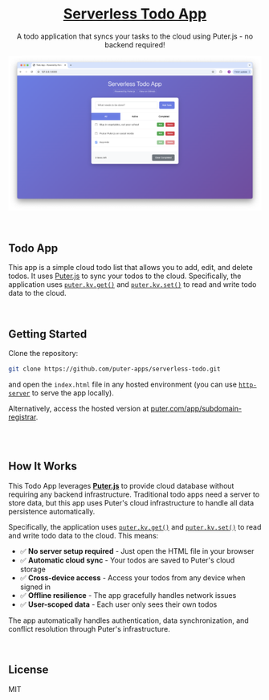 <h1 align="center">
  <a href="https://puter.com/app/todo" target="_blank">Serverless Todo App</a>
</h1>

<p align="center">A todo application that syncs your tasks to the cloud using Puter.js - no backend required!
</p>

<p align="center">
  <img src="screenshot.png" alt="Screenshot" />
</p>

<br>

## Todo App

This app is a simple cloud todo list that allows you to add, edit, and delete todos. It uses [Puter.js](https://developer.puter.com) to sync your todos to the cloud. Specifically, the application uses [`puter.kv.get()`](https://docs.puter.com/Key-Value-Store/get/) and [`puter.kv.set()`](https://docs.puter.com/Key-Value-Store/set/) to read and write todo data to the cloud.


<br>

## Getting Started

Clone the repository: 

```bash
git clone https://github.com/puter-apps/serverless-todo.git
```

and open the `index.html` file in any hosted environment (you can use [`http-server`](https://www.npmjs.com/package/http-server) to serve the app locally).

Alternatively, access the hosted version at [puter.com/app/subdomain-registrar](https://puter.com/app/subdomain-registrar).

<br>

<br>

## How It Works

This Todo App leverages [**Puter.js**](https://developer.puter.com/) to provide cloud database without requiring any backend infrastructure. Traditional todo apps need a server to store data, but this app uses Puter's cloud infrastructure to handle all data persistence automatically.

Specifically, the application uses [`puter.kv.get()`](https://docs.puter.com/kv/get/) and [`puter.kv.set()`](https://docs.puter.com/kv/set/) to read and write todo data to the cloud. This means:

- ✅ **No server setup required** - Just open the HTML file in your browser
- ✅ **Automatic cloud sync** - Your todos are saved to Puter's cloud storage
- ✅ **Cross-device access** - Access your todos from any device when signed in
- ✅ **Offline resilience** - The app gracefully handles network issues
- ✅ **User-scoped data** - Each user only sees their own todos

The app automatically handles authentication, data synchronization, and conflict resolution through Puter's infrastructure.

<br>

## License

MIT 
